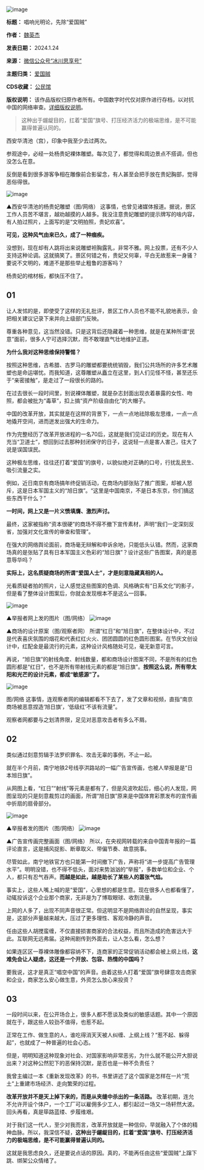 ![image](https://chinadigitaltimes.net/chinese/files/2024/01/post-704488-65b1d00744bb6.)




**标题：** 唱响光明论，先除“爱国贼”  

**作者：** [魏英杰](https://chinadigitaltimes.net/space/冰川思享号)  

**发表日期：** 2024.1.24  

**来源：** [微信公众号“冰川思享号”](https://mp.weixin.qq.com/s/Yu9In-ndTGfxErnNoCZ0SQ)  

**主题归类：** [爱国贼](https://chinadigitaltimes.net/space/爱国贼)  

**CDS收藏：** [公民馆](https://chinadigitaltimes.net/space/%E5%85%AC%E6%B0%91%E9%A6%86)  

**版权说明：** 该作品版权归原作者所有。中国数字时代仅对原作进行存档，以对抗中国的网络审查。[详细版权说明](https://chinadigitaltimes.net/chinese/copyright)。



> 
> 这种出于龌龊目的，扛着“爱国”旗号、打压经济活力的极端思维，是不可能赢得普遍认同的。
> 
> 
> 


西安华清池（宫），印象中我至少去过两次。


参观途中，必经一处杨贵妃裸体雕塑。每次见了，都觉得和周边景点不搭调，但也没怎么在意。


反倒是看到很多游客争相在雕像前合影留念，有人甚至会把手放在贵妃胸部，觉得恶俗得很。


![image](https://chinadigitaltimes.net/chinese/files/2024/01/post-704488-65b1d0075e157.png)  

▲西安华清池的杨贵妃雕塑（图/网络）
这事情，也曾见诸媒体报道。据说，景区工作人员苦不堪言，越劝越摸的人越多。我没注意贵妃雕塑的提示牌写的啥内容，有人拍过照片，上面写的是“文明拍照，贵妃欢喜”。


**可见，这种风气由来已久，成了一种痼疾。** 


没想到，现在却有人跳将出来说雕塑袒胸露乳，非常不雅。网上投票，还有不少人支持这种论调。这就搞笑了。景区何错之有，贵妃又何辜，平白无故惹来一身骚？要说不文明的，难道不是那些举止粗鲁的游客吗？


杨贵妃的棺材板，都快压不住了。


01
--


让人发怵的是，即使受了这样的无礼批评，景区工作人员也不能不礼貌地表示，会把相关建议记录下来并向上级部门反映。


尊重各种意见，这当然没错。只是这背后还隐藏着一种思维，就是在某种所谓“民意”面前，很多人宁可选择沉默，而不敢理直气壮地维护正道。


**为什么我对这种思维保持警惕？** 


按照这种思维，古希腊、古罗马的雕塑都要统统销毁，我们公共场所的许多艺术雕塑也是命运堪忧。而我知道，这尊雕塑从矗立在这里，到人们见怪不怪，甚至还乐于“亲密接触”，是走过了一段很长的路的。


在过去很长一段时间里，别说裸体雕塑，就是杂志封面出现衣着暴露的女性、吻照，都会被批为“毒草”，扣上搞“资产阶级自由化”的大帽子。


中国的改革开放，其实就是在这样的背景下，一点一点地祛除极左思维，一点一点地撬开空间，进而迸发出强大的生命力。


作为完整经历了改革开放进程的一名70后，这就是我们见证过的历史。现在有人充当“卫道士”，想回到过去那种封闭保守的日子，这说轻一点是害人害己，往大了说是误国误民。


这种极左思维，往往还打着“爱国”的旗号，以貌似绝对正确的口号，行扰乱民生、吸引流量之实。


例如，近日南京有商场搞年终促销活动，在商场内部张贴了推广图案，却被人怒斥，这是日本军国主义的“旭日旗”。“这里是中国南京，不是日本东京，你们搞这些东西干什么？”


**一时间，网上又是一片义愤填膺、激烈声讨。** 


最终，这家被指称“资本很硬”的商场不得不撤下宣传素材，声明“我们一定深刻反省，加强对文化宣传的审查和管理”。


在强大的网络舆论面前，商场毫无辩解和申诉余地，只能低头认错。然而，这家商场真的是张贴了具有日本军国主义色彩的“旭日旗”？设计这些广告图案，真的是恶意辱华吗？


**实际上，这名质疑商场的所谓“爱国人士”，才是刻意隐藏真相的人。** 


光看质疑者拍的照片，让人感觉这些图案的色调、风格确实有“日系文化”的影子，但是看了整体设计图案后，你就会发现根本不是这么一回事。


![image](https://chinadigitaltimes.net/chinese/files/2024/01/post-704488-65b1d0076b0e8.png)  

▲举报者网上发的图片（图/网络）
![image](https://chinadigitaltimes.net/chinese/files/2024/01/post-704488-65b1d00775479.png)  

▲商场的设计原案（图/观察者网）
所谓“红日”和“旭日旗”，在整体设计中，不过是代表喜庆氛围的烟花和代表红红火火、团团圆圆的红色圆形图案。在节庆文创设计中，红配金是最流行的元素，这种设计风格随处可见，毫无新意可言。


再说，“旭日旗”的射线角度、射线数量，都和商场设计图案不同，不是所有的红色圆形都是“红日”，也不是所有带射线元素的都是“旭日旗”。**按照这么说，所有带太阳和光芒的设计元素，都成“敏感源”了。** 


![image](https://chinadigitaltimes.net/chinese/files/2024/01/post-704488-65b1d0078829d.png)  

图/网络
这事情，连观察者网的编辑都看不下去了，发了文章和视频，直指“南京商场被恶意捏造‘旭日旗’，‘低级红’不该有流量”。


观察者网都要与之划清界限，足见对恶意攻击者有多么不屑。


02
--


类似通过刻意剪辑手法罗织罪名、攻击无辜的事例，不止一起。


就在半个月前，南宁地铁2号线亭洪路站的一幅广告宣传画，也被人举报是是“日本旭日旗”。


从网图上看，“红日”“射线”等元素是都有了，但是风波吹起后，细心的人发现，网图呈现的只是刻意裁剪过的画面，所谓“旭日旗”原来是中国体育彩票发布的宣传画中折扇的扇骨部分。


![image](https://chinadigitaltimes.net/chinese/files/2024/01/post-704488-65b1d00796b9c.png)  

▲举报者发的图片（图/网络）
![image](https://chinadigitaltimes.net/chinese/files/2024/01/post-704488-65b1d007aac1c.png)  

▲广告宣传画完整画面（图/网络）
所以，在央视网转载的来自中国青年报的一篇评论直言，这是捕风捉影、断章取义、带偏节奏、故意挑事。


尽管如此，南宁地铁官方也只能第一时间撤下广告，声称将“进一步提高广告管理水平”。明明没错，也不得不低头，面对来势汹汹的“举报”，多数单位和企业、个人，都只有忍气吞声。**而越是如此，越是助长了某些人的嚣张气焰。** 


事实上，这些人嘴上喊的是“爱国”，心里想的都是生意。现在很多人也都看懂了，动辄投诉这个企业那个商家，无非是为了博取眼球、收割流量。


上网的人多了，出现不同声音很正常。但这明显不是网络舆论的自然呈现，事实是，这部分声量越来越大，压过了更多理性、客观冷静的声音。


任由这些人胡搅蛮缠，不仅直接损害商家的合法权益，而且所造成的危害远大于此。互联网无远弗届。这种闹剧传到外面去，让人怎么看，怎么想？


如果连区区一尊裸体雕像都容纳不下，连商家的正常促销活动都会被上纲上线，**这难免会让人疑虑，这还是一个开放、包容、热情的中国吗？** 


要我说，这才是真正“唱空中国”的声音。由着这些人打着“爱国”旗号肆意攻击商家和企业，商家怎么安心做生意，外资怎么放心来投资？


03
--


一段时间以来，在公开场合上，很多人都不愿谈及类似的敏感话题。其中一个原因就在于，跟这些人较劲不值得，也惹不起。


正常在工作、做生意的人，谁吃得消天天被人纠缠、上纲上线？“惹不起、躲得起”，也就成了一种普遍的社会心态。


但是，明明知道这种现象对社会、对国家影响非常恶劣，为什么就不能公开大胆说出来？对这种公然犯下的恶保持沉默，是否也是一种不负责任？


我曾主编过一本《重新发现改革》的书，书里讲述了这个国家是怎样在一片“荒土”上重建市场经济、走向繁荣的过程。


**改革开放并不是天上掉下来的，而是从夹缝中杀出的一条活路。** 改革初期，连允不允许开设个体户，一个工厂可以雇佣多少工人，都引起过一场又一场轩然大波。回头再看，真是筚路蓝缕、步履维艰。


对于我们这一代人，至少对我而言，改革开放就是一种信仰，早就融入了个体的精神血脉。所以，我深信不疑，**这种出于龌龊目的，扛着“爱国”旗号、打压经济活力的极端思维，是不可能赢得普遍认同的。** 


这就是我思虑良久，还是要说点话的原因。真的，不能再任由这些“爱国贼”上蹿下跳、绑架公众情绪了。













